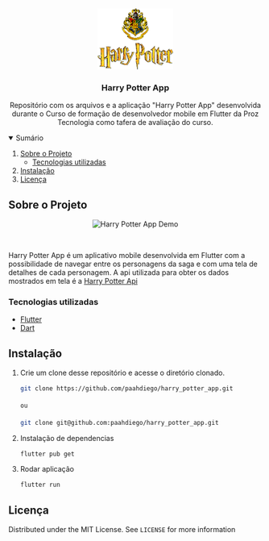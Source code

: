 <br />
<p align="center">

  <img src="./.github/logo.png" alt="logo" width="150">

  <h3 align="center">Harry Potter App</h3>

  <p align="center">
    Repositório com os arquivos e a aplicação "Harry Potter App" desenvolvida durante o Curso de formação de desenvolvedor mobile em Flutter da Proz Tecnologia como tafera de avaliação do curso.
    <br />
  </p>
</p>


<details open="open">
  <summary>Sumário</summary>
  <ol>
    <li>
      <a href="#sobre-o-projeto">Sobre o Projeto</a>
      <ul>
        <li><a href="#tecnologias-utilizadas">Tecnologias utilizadas</a></li>
      </ul>
    </li>
    <li><a href="#instalação">Instalação</a></li>
    <li><a href="#licença">Licença</a></li>
  </ol>
</details>

## Sobre o Projeto

<p align="center">
<img src=".github/demo.gif" width="250" alt="Harry Potter App Demo">
  </p>
  </br>

Harry Potter App é um aplicativo mobile desenvolvida em Flutter com a possibilidade de navegar entre os personagens da saga e com uma tela de detalhes de cada personagem. A api utilizada para obter os dados mostrados em tela é a <a href="https://hp-api.herokuapp.com/">Harry Potter Api</a>

### Tecnologias utilizadas

- [Flutter](https://flutter.dev/)
- [Dart](https://dart.dev/)

## Instalação

1. Crie um clone desse repositório e acesse o diretório clonado.

   ```sh
   git clone https://github.com/paahdiego/harry_potter_app.git

   ou

   git clone git@github.com:paahdiego/harry_potter_app.git
   ```

2. Instalação de dependencias

   ```sh
   flutter pub get
   ```

3. Rodar aplicação

   ```sh
   flutter run
   ```

<!-- LICENSE -->

## Licença

Distributed under the MIT License. See `LICENSE` for more information
